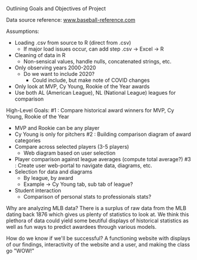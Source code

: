 Outlining Goals and Objectives of Project

Data source reference: www.baseball-reference.com

Assumptions:
- Loading .csv from source to R (direct from .csv)
    - If major load issues occur, can add step .csv -> Excel -> R
- Cleaning of data in R
    - Non-sensical values, handle nulls, concatenated strings, etc.
- Only observing years 2000-2020
    - Do we want to include 2020?
        - Could include, but make note of COVID changes
- Only look at MVP, Cy Young, Rookie of the Year awards
- Use both AL (American League), NL (National League) leagues for comparison


High-Level Goals:
#1 : Compare historical award winners for MVP, Cy Young, Rookie of the Year
  - MVP and Rookie can be any player
  - Cy Young is only for pitchers
#2 : Building comparison diagram of award categories
  - Compare across selected players (3-5 players)
      - Web diagram based on user selection
  - Player comparison against league averages (compute total average?)
#3 : Create user web-portal to navigate data, diagrams, etc.
  - Selection for data and diagrams
      - By league, by award
      - Example -> Cy Young tab, sub tab of league?
  - Student interaction
      - Comparison of personal stats to professionals stats?


Why are analyzing MLB data?
There is a surplus of raw data from the MLB dating back 1876 which gives us plenty of statistics to look at.  We think this plethora of data could yield some beutiful displays of historical statistics as well as fun ways to predict awardees through various models.

How do we know if we'll be successful?
A functioning website with displays of our findings, interactivity of the website and a user, and making the class go "WOW!"






